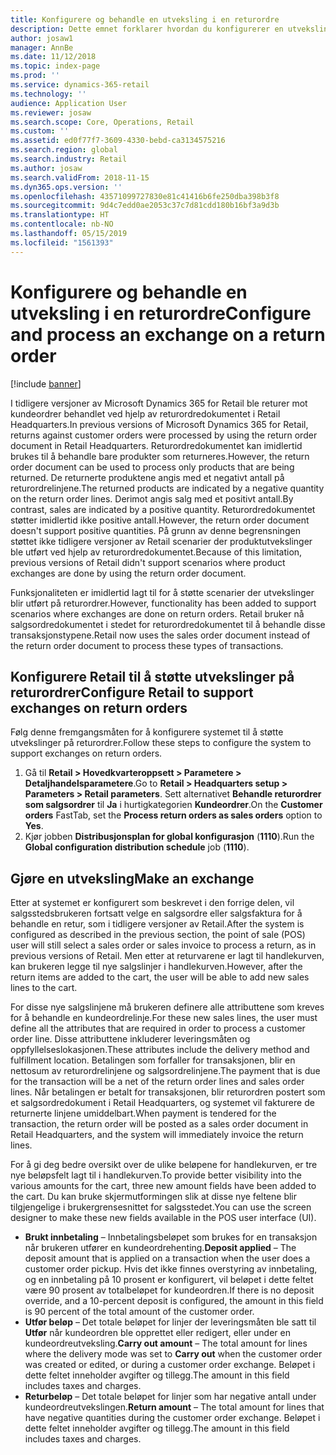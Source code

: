 ```yaml
---
title: Konfigurere og behandle en utveksling i en returordre
description: Dette emnet forklarer hvordan du konfigurerer en utveksling ved en retur i Microsoft Dynamics 365 for Retail.
author: josaw1
manager: AnnBe
ms.date: 11/12/2018
ms.topic: index-page
ms.prod: ''
ms.service: dynamics-365-retail
ms.technology: ''
audience: Application User
ms.reviewer: josaw
ms.search.scope: Core, Operations, Retail
ms.custom: ''
ms.assetid: ed0f77f7-3609-4330-bebd-ca3134575216
ms.search.region: global
ms.search.industry: Retail
ms.author: josaw
ms.search.validFrom: 2018-11-15
ms.dyn365.ops.version: ''
ms.openlocfilehash: 43571099727830e81c41416b6fe250dba398b3f8
ms.sourcegitcommit: 9d4c7edd0ae2053c37c7d81cdd180b16bf3a9d3b
ms.translationtype: HT
ms.contentlocale: nb-NO
ms.lasthandoff: 05/15/2019
ms.locfileid: "1561393"
---
```

# <a name="configure-and-process-an-exchange-on-a-return-order"></a><span data-ttu-id="e1191-103">Konfigurere og behandle en utveksling i en returordre</span><span class="sxs-lookup"><span data-stu-id="e1191-103">Configure and process an exchange on a return order</span></span>

[!include [banner](includes/banner.md)]

<span data-ttu-id="e1191-104">I tidligere versjoner av Microsoft Dynamics 365 for Retail ble returer mot kundeordrer behandlet ved hjelp av returordredokumentet i Retail Headquarters.</span><span class="sxs-lookup"><span data-stu-id="e1191-104">In previous versions of Microsoft Dynamics 365 for Retail, returns against customer orders were processed by using the return order document in Retail Headquarters.</span></span> <span data-ttu-id="e1191-105">Returordredokumentet kan imidlertid brukes til å behandle bare produkter som returneres.</span><span class="sxs-lookup"><span data-stu-id="e1191-105">However, the return order document can be used to process only products that are being returned.</span></span> <span data-ttu-id="e1191-106">De returnerte produktene angis med et negativt antall på returordrelinjene.</span><span class="sxs-lookup"><span data-stu-id="e1191-106">The returned products are indicated by a negative quantity on the return order lines.</span></span> <span data-ttu-id="e1191-107">Derimot angis salg med et positivt antall.</span><span class="sxs-lookup"><span data-stu-id="e1191-107">By contrast, sales are indicated by a positive quantity.</span></span> <span data-ttu-id="e1191-108">Returordredokumentet støtter imidlertid ikke positive antall.</span><span class="sxs-lookup"><span data-stu-id="e1191-108">However, the return order document doesn't support positive quantities.</span></span> <span data-ttu-id="e1191-109">På grunn av denne begrensningen støttet ikke tidligere versjoner av Retail scenarier der produktutvekslinger ble utført ved hjelp av returordredokumentet.</span><span class="sxs-lookup"><span data-stu-id="e1191-109">Because of this limitation, previous versions of Retail didn't support scenarios where product exchanges are done by using the return order document.</span></span>

<span data-ttu-id="e1191-110">Funksjonaliteten er imidlertid lagt til for å støtte scenarier der utvekslinger blir utført på returordrer.</span><span class="sxs-lookup"><span data-stu-id="e1191-110">However, functionality has been added to support scenarios where exchanges are done on return orders.</span></span> <span data-ttu-id="e1191-111">Retail bruker nå salgsordredokumentet i stedet for returordredokumentet til å behandle disse transaksjonstypene.</span><span class="sxs-lookup"><span data-stu-id="e1191-111">Retail now uses the sales order document instead of the return order document to process these types of transactions.</span></span>

## <a name="configure-retail-to-support-exchanges-on-return-orders"></a><span data-ttu-id="e1191-112">Konfigurere Retail til å støtte utvekslinger på returordrer</span><span class="sxs-lookup"><span data-stu-id="e1191-112">Configure Retail to support exchanges on return orders</span></span>

<span data-ttu-id="e1191-113">Følg denne fremgangsmåten for å konfigurere systemet til å støtte utvekslinger på returordrer.</span><span class="sxs-lookup"><span data-stu-id="e1191-113">Follow these steps to configure the system to support exchanges on return orders.</span></span>

1. <span data-ttu-id="e1191-114">Gå til **Retail \> Hovedkvarteroppsett \> Parametere \> Detaljhandelsparametere**.</span><span class="sxs-lookup"><span data-stu-id="e1191-114">Go to **Retail \> Headquarters setup \> Parameters \> Retail parameters**.</span></span> <span data-ttu-id="e1191-115">Sett alternativet **Behandle returordrer som salgsordrer** til **Ja** i hurtigkategorien **Kundeordrer**.</span><span class="sxs-lookup"><span data-stu-id="e1191-115">On the **Customer orders** FastTab, set the **Process return orders as sales orders** option to **Yes**.</span></span>
2. <span data-ttu-id="e1191-116">Kjør jobben **Distribusjonsplan for global konfigurasjon** (**1110**).</span><span class="sxs-lookup"><span data-stu-id="e1191-116">Run the **Global configuration distribution schedule** job (**1110**).</span></span>

## <a name="make-an-exchange"></a><span data-ttu-id="e1191-117">Gjøre en utveksling</span><span class="sxs-lookup"><span data-stu-id="e1191-117">Make an exchange</span></span>

<span data-ttu-id="e1191-118">Etter at systemet er konfigurert som beskrevet i den forrige delen, vil salgsstedsbrukeren fortsatt velge en salgsordre eller salgsfaktura for å behandle en retur, som i tidligere versjoner av Retail.</span><span class="sxs-lookup"><span data-stu-id="e1191-118">After the system is configured as described in the previous section, the point of sale (POS) user will still select a sales order or sales invoice to process a return, as in previous versions of Retail.</span></span> <span data-ttu-id="e1191-119">Men etter at returvarene er lagt til handlekurven, kan brukeren legge til nye salgslinjer i handlekurven.</span><span class="sxs-lookup"><span data-stu-id="e1191-119">However, after the return items are added to the cart, the user will be able to add new sales lines to the cart.</span></span>

<span data-ttu-id="e1191-120">For disse nye salgslinjene må brukeren definere alle attributtene som kreves for å behandle en kundeordrelinje.</span><span class="sxs-lookup"><span data-stu-id="e1191-120">For these new sales lines, the user must define all the attributes that are required in order to process a customer order line.</span></span> <span data-ttu-id="e1191-121">Disse attributtene inkluderer leveringsmåten og oppfyllelseslokasjonen.</span><span class="sxs-lookup"><span data-stu-id="e1191-121">These attributes include the delivery method and fulfillment location.</span></span> <span data-ttu-id="e1191-122">Betalingen som forfaller for transaksjonen, blir en nettosum av returordrelinjene og salgsordrelinjene.</span><span class="sxs-lookup"><span data-stu-id="e1191-122">The payment that is due for the transaction will be a net of the return order lines and sales order lines.</span></span> <span data-ttu-id="e1191-123">Når betalingen er betalt for transaksjonen, blir returordren postert som et salgsordredokument i Retail Headquarters, og systemet vil fakturere de returnerte linjene umiddelbart.</span><span class="sxs-lookup"><span data-stu-id="e1191-123">When payment is tendered for the transaction, the return order will be posted as a sales order document in Retail Headquarters, and the system will immediately invoice the return lines.</span></span>

<span data-ttu-id="e1191-124">For å gi deg bedre oversikt over de ulike beløpene for handlekurven, er tre nye beløpsfelt lagt til i handlekurven.</span><span class="sxs-lookup"><span data-stu-id="e1191-124">To provide better visibility into the various amounts for the cart, three new amount fields have been added to the cart.</span></span> <span data-ttu-id="e1191-125">Du kan bruke skjermutformingen slik at disse nye feltene blir tilgjengelige i brukergrensesnittet for salgsstedet.</span><span class="sxs-lookup"><span data-stu-id="e1191-125">You can use the screen designer to make these new fields available in the POS user interface (UI).</span></span>

- <span data-ttu-id="e1191-126">**Brukt innbetaling** – Innbetalingsbeløpet som brukes for en transaksjon når brukeren utfører en kundeordrehenting.</span><span class="sxs-lookup"><span data-stu-id="e1191-126">**Deposit applied** – The deposit amount that is applied on a transaction when the user does a customer order pickup.</span></span> <span data-ttu-id="e1191-127">Hvis det ikke finnes overstyring av innbetaling, og en innbetaling på 10 prosent er konfigurert, vil beløpet i dette feltet være 90 prosent av totalbeløpet for kundeordren.</span><span class="sxs-lookup"><span data-stu-id="e1191-127">If there is no deposit override, and a 10-percent deposit is configured, the amount in this field is 90 percent of the total amount of the customer order.</span></span>
- <span data-ttu-id="e1191-128">**Utfør beløp** – Det totale beløpet for linjer der leveringsmåten ble satt til **Utfør** når kundeordren ble opprettet eller redigert, eller under en kundeordreutveksling.</span><span class="sxs-lookup"><span data-stu-id="e1191-128">**Carry out amount** – The total amount for lines where the delivery mode was set to **Carry out** when the customer order was created or edited, or during a customer order exchange.</span></span> <span data-ttu-id="e1191-129">Beløpet i dette feltet inneholder avgifter og tillegg.</span><span class="sxs-lookup"><span data-stu-id="e1191-129">The amount in this field includes taxes and charges.</span></span>
- <span data-ttu-id="e1191-130">**Returbeløp** – Det totale beløpet for linjer som har negative antall under kundeordreutvekslingen.</span><span class="sxs-lookup"><span data-stu-id="e1191-130">**Return amount** – The total amount for lines that have negative quantities during the customer order exchange.</span></span> <span data-ttu-id="e1191-131">Beløpet i dette feltet inneholder avgifter og tillegg.</span><span class="sxs-lookup"><span data-stu-id="e1191-131">The amount in this field includes taxes and charges.</span></span>
